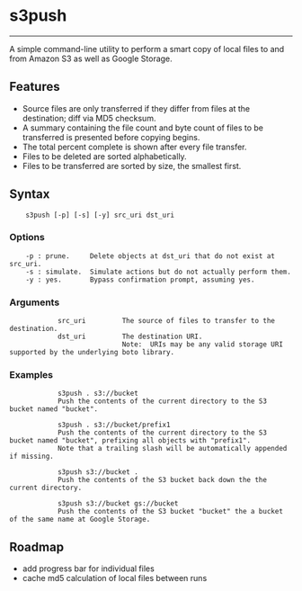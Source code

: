 # s3push
****
A simple command-line utility to perform a smart copy of local files to and from Amazon S3 as well as Google Storage.

## Features
 - Source files are only transferred if they differ from files at the destination; diff via MD5 checksum.
 - A summary containing the file count and byte count of files to be transferred is presented before copying begins.
 - The total percent complete is shown after every file transfer.
 - Files to be deleted are sorted alphabetically.
 - Files to be transferred are sorted by size, the smallest first. 

## Syntax
		s3push [-p] [-s] [-y] src_uri dst_uri
### Options
		-p : prune.     Delete objects at dst_uri that do not exist at src_uri.
		-s : simulate.  Simulate actions but do not actually perform them.
		-y : yes.       Bypass confirmation prompt, assuming yes.
### Arguments
                src_uri         The source of files to transfer to the destination.
                dst_uri         The destination URI.
                                Note:  URIs may be any valid storage URI supported by the underlying boto library.
### Examples
                s3push . s3://bucket
                Push the contents of the current directory to the S3 bucket named "bucket".

                s3push . s3://bucket/prefix1
                Push the contents of the current directory to the S3 bucket named "bucket", prefixing all objects with "prefix1".
                Note that a trailing slash will be automatically appended if missing.

                s3push s3://bucket .
                Push the contents of the S3 bucket back down the the current directory.

                s3push s3://bucket gs://bucket
                Push the contents of the S3 bucket "bucket" the a bucket of the same name at Google Storage.

## Roadmap
 - add progress bar for individual files
 - cache md5 calculation of local files between runs

